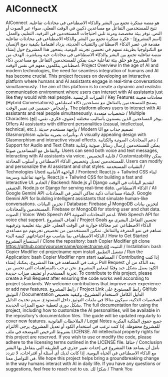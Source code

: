 # AIConnectX
AIConnect هو منصة مبتكرة تجمع بين البشر والذكاء الاصطناعي في محادثات تفاعلية. تتيح للمستخدمين التفاعل مع مساعدين ذكيين في الوقت الفعلي، سواء عبر الصوت أو النص. توفر بيئة مخصصة ومرنة تلبي احتياجات المستخدمين في الترفيه، التعليم، والعمل.
[اسم المشروع] - فكرة مبتكرة تجمع بين البشر والذكاء الاصطناعي في محادثات تفاعلية مقدمة في عصر الذكاء الاصطناعي والتقنيات الحديثة، يزداد اهتمامنا بكيفية دمج الإنسان مع التكنولوجيا بطريقة تسهم في تحسين تجربته اليومية. يتمحور هذا المشروع حول إنشاء منصة تفاعلية تجمع بين البشر والذكاء الاصطناعي في محادثات حية ومباشرة. الهدف من هذا المشروع هو خلق بيئة تفاعلية حيث يمكن للمستخدمين التفاعل مع مساعدين ذكاء اصطناعي يتكلمون معهم في نفس الوقت. Project Overview In the age of AI and modern technologies, the need for seamless integration of humans and AI has become crucial. This project focuses on developing an interactive platform where humans and AI assistants engage in real-time conversations simultaneously. The aim of this platform is to create a dynamic and realistic communication environment where users can interact with AI assistants just like they would with real people. الميزات الرئيسية / Key Features محادثات هجينة (Hybrid Conversations) يسمح للمستخدمين بالتفاعل مع مساعدين ذكاء اصطناعي وأشخاص حقيقيين في نفس الوقت. The platform allows users to interact with AI assistants and real people simultaneously. شخصيات متعددة / Multiple Characters يوفر المساعدين الذين يتسمون بأساليب مختلفة (عفوي، فكري، تقني، إلخ). Offers AI assistants with different personalities (casual, intellectual, technical, etc.). واجهة مستخدم حديثة / Modern UI تصميم جذاب مع Glasmorphism وتأثيرات بصرية تفاعلية. A visually appealing design with Glasmorphism and interactive visual effects. دعم المحادثات الصوتية والكتابية / Support for Audio and Text Chats يمكن للمستخدمين إرسال رسائل صوتية وكتابية والتفاعل مع المساعدين صوتيًا. Users can send both voice and text messages, interacting with AI assistants via voice. قابلية التخصيص / Customizability يمكن للمستخدمين تعديل وتخصيص الذكاء الاصطناعي و أسلوب المحادثة. Users can modify and personalize the AI assistant and chat styles. التقنيات المستخدمة / Technologies Used الواجهة الأمامية / Frontend: React.js + Tailwind CSS لبناء واجهة تفاعلية وسريعة. React.js + Tailwind CSS for building a fast and interactive UI. الخادم / Backend: Node.js أو Django لتقديم البيانات في الوقت الحقيقي. Node.js or Django for serving real-time data. الذكاء الاصطناعي / AI: Google Gemini API لإنشاء مساعدات ذكية تحاكي البشر في المحادثات. Google Gemini API for building intelligent assistants that simulate human-like conversations. تخزين البيانات / Database: Firebase أو MongoDB لتخزين بيانات المستخدمين والمحادثات. Firebase or MongoDB for storing user and chat data. الصوت / Voice: Web Speech API لدعم المحادثات الصوتية. Web Speech API for voice chat support. أهداف المشروع / Project Goals تحسين التفاعل البشري مع الذكاء الاصطناعي عبر محاكاة حوارية في الوقت الفعلي. خلق بيئة تعليمية وترفيهية تساهم في نمو المعرفة والتفاعل. تمكين المستخدمين من تخصيص تجربتهم مع مساعدي الذكاء الاصطناعي بما يتناسب مع احتياجاتهم. كيفية البدء / How to Get Started استنساخ المشروع / Clone the repository: bash Copier Modifier git clone https://github.com/yourusername/projectname.git التثبيت / Installation: bash Copier Modifier cd projectname npm install تشغيل التطبيق / Run the Application: bash Copier Modifier npm start المساهمة / Contributing إذا كنت ترغب في المساهمة في هذا المشروع، يمكنك إنشاء Pull Request بعد التأكد من أن الكود يعمل بشكل جيد وفقًا لمعايير المشروع. نحن نرحب بالمساهمات التي تحسن من تجربة المستخدم أو تضيف ميزات جديدة. To contribute to this project, please create a Pull Request after ensuring the code works well according to project standards. We welcome contributions that improve user experience or add new features. رابط المشروع / Project Link رابط المستودع على GitHub التوثيق / Documentation الدليل الكامل لاستخدام المشروع، وكيفية تخصيص الشخصيات الذكية، سيكون متاحًا في ملفات التوثيق داخل المستودع. سيتم تحديث الدليل بشكل دوري لتغطية جميع الميزات الجديدة. The full documentation for using the project, including how to customize the AI personalities, will be available in the repository's documentation files. The guide will be updated regularly to cover new features. الملاحظات القانونية / Legal Notes جميع حقوق الملكية الفكرية للمشروع محفوظة. إذا كنت ترغب في استخدام الكود أو تعديل المشروع، يرجى الالتزام بشروط الترخيص الموضحة في ملف LICENSE. All intellectual property rights for this project are reserved. If you wish to use or modify the code, please adhere to the licensing terms outlined in the LICENSE file. ختامًا / Conclusion نأمل أن يساعد هذا المشروع في إحداث تغيير جذري في الطريقة التي يتفاعل بها البشر مع الذكاء الاصطناعي في الحياة اليومية. إذا كانت لديك أي أسئلة أو اقتراحات، لا تتردد في التواصل معنا. We hope this project helps bring a groundbreaking change in the way humans interact with AI in daily life. If you have any questions or suggestions, feel free to reach out to us. شكرًا لك / Thank You
